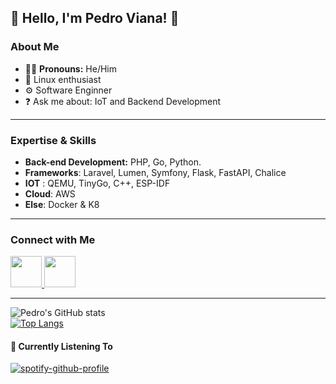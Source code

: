 

## 👋 Hello, I'm Pedro Viana! 👋

### About Me
- 👨‍🦲 **Pronouns:** He/Him 
- 🐧 Linux enthusiast
- ⚙️ Software Enginner  
- ❓ Ask me about: IoT and Backend Development

<hr>

### Expertise & Skills
- **Back-end Development:** PHP, Go,  Python.
- **Frameworks**:  Laravel, Lumen, Symfony, Flask, FastAPI, Chalice
- **IOT** : QEMU, TinyGo, C++, ESP-IDF
- **Cloud**: AWS
- **Else**: Docker & K8 
<hr>

### Connect with Me

<a href="https://www.linkedin.com/in/pedro-viana/">
  <img src="https://img.icons8.com/?size=512&id=21088&format=png" width="50px"/>
</a>
<a href="https://www.hackerrank.com/pedrovianaasking">
  <img src="https://upload.wikimedia.org/wikipedia/commons/thumb/4/40/HackerRank_Icon-1000px.png/800px-HackerRank_Icon-1000px.png" width="50px"/>
</a>

<hr>

![Pedro's GitHub stats](https://github-readme-stats.vercel.app/api?username=pedrovian4&show_icons=true&theme=dark)\
[![Top Langs](https://github-readme-stats.vercel.app/api/top-langs/?username=pedrovian4&show_icons=true&theme=dark)](https://github.com/anuraghazra/github-readme-stats)

#### 🎵 Currently Listening To
[![spotify-github-profile](https://spotify-github-profile.vercel.app/api/view?uid=22ggfby6qa2tycghhcxvskpqq&cover_image=true&theme=compact)](https://github.com/kittinan/spotify-github-profile)
